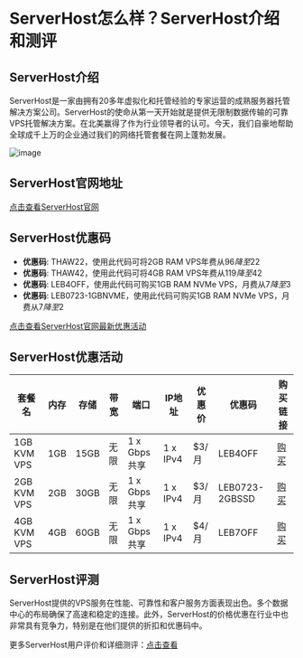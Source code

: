 # ServerHost怎么样？ServerHost介绍和测评

## ServerHost介绍
ServerHost是一家由拥有20多年虚拟化和托管经验的专家运营的成熟服务器托管解决方案公司。ServerHost的使命从第一天开始就是提供无限制数据传输的可靠VPS托管解决方案。在北美赢得了作为行业领导者的认可。今天，我们自豪地帮助全球成千上万的企业通过我们的网络托管套餐在网上蓬勃发展。

![image](https://github.com/wxclover777/ServerHost/assets/169521329/eae948df-5ed2-4dc9-ac0c-c2eadb1c81b5)

## ServerHost官网地址
[点击查看ServerHost官网](https://vpshostingservice.co/aff.php?aff=2297)

## ServerHost优惠码
- **优惠码**: THAW22，使用此代码可将2GB RAM VPS年费从$96降至$22
- **优惠码**: THAW42，使用此代码可将4GB RAM VPS年费从$119降至$42
- **优惠码**: LEB4OFF，使用此代码可购买1GB RAM NVMe VPS，月费从$7降至$3
- **优惠码**: LEB0723-1GBNVME，使用此代码可购买1GB RAM NVMe VPS，月费从$7降至$2

[点击查看ServerHost官网最新优惠活动](https://vpshostingservice.co/aff.php?aff=2297)

## ServerHost优惠活动
| 套餐名 | 内存 | 存储 | 带宽 | 端口 | IP地址 | 优惠价 | 优惠码 | 购买链接 |
| ------ | ---- | ---- | ---- | ---- | ------ | ------ | ------ | ------- |
| 1GB KVM VPS | 1GB | 15GB | 无限 | 1 x Gbps 共享 | 1 x IPv4 | $3/月 | LEB4OFF | [购买](https://vpshostingservice.co/aff.php?aff=2297&pid=61) |
| 2GB KVM VPS | 2GB | 30GB | 无限 | 1 x Gbps 共享 | 1 x IPv4 | $3/月 | LEB0723-2GBSSD | [购买](https://vpshostingservice.co/aff.php?aff=2297&pid=62) |
| 4GB KVM VPS | 4GB | 60GB | 无限 | 1 x Gbps 共享 | 1 x IPv4 | $4/月 | LEB7OFF | [购买](https://vpshostingservice.co/aff.php?aff=2297&pid=63) |

## ServerHost评测
ServerHost提供的VPS服务在性能、可靠性和客户服务方面表现出色。多个数据中心的布局确保了高速和稳定的连接。此外，ServerHost的价格优惠在行业中也非常具有竞争力，特别是在他们提供的折扣和优惠码中。

更多ServerHost用户评价和详细测评：[点击查看](https://vpshostingservice.co/aff.php?aff=2297)
